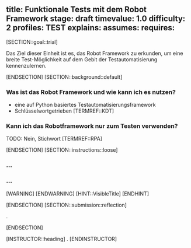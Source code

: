title: Funktionale Tests mit dem Robot Framework
stage: draft
timevalue: 1.0
difficulty: 2
profiles: TEST
explains:
assumes:
requires:
---
[SECTION::goal::trial]

Das Ziel dieser Einheit ist es, das Robot Framework zu erkunden, um eine breite Test-Möglichkeit auf dem Gebit der Testautomatisierung kennenzulernen.

[ENDSECTION]
[SECTION::background::default]

### Was ist das Robot Framework und wie kann ich es nutzen?

- eine auf Python basiertes Testautomatisierungsframework
- Schlüsselwortgetrieben [TERMREF::KDT]


### Kann ich das Robotframework nur zum Testen verwenden?

TODO: Nein, Stichwort [TERMREF::RPA]



[ENDSECTION]
[SECTION::instructions::loose]

### ...

### ...

[WARNING]
[ENDWARNING]
[HINT::VisibleTitle]
[ENDHINT]

[ENDSECTION]
[SECTION::submission::reflection]

.

[ENDSECTION]

[INSTRUCTOR::heading]
.
[ENDINSTRUCTOR]
